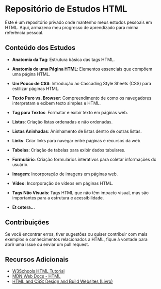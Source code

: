 # Repositório de Estudos HTML

Este é um repositório privado onde mantenho meus estudos pessoais em HTML. Aqui, armazeno meu progresso de aprendizado para minha referência pessoal.

## Conteúdo dos Estudos

- **Anatomia da Tag**: Estrutura básica das tags HTML.

- **Anatomia de uma Página HTML**: Elementos essenciais que compõem uma página HTML.

- **Um Pouco de CSS**: Introdução ao Cascading Style Sheets (CSS) para estilizar páginas HTML.

- **Texto Puro vs. Browser**: Compreendimento de como os navegadores interpretam e exibem texto simples e HTML.

- **Tag para Textos**: Formatar e exibir texto em páginas web.

- **Listas**: Criação listas ordenadas e não ordenadas.

- **Listas Aninhadas**: Aninhamento de listas dentro de outras listas.

- **Links**: Criar links para navegar entre páginas e recursos da web.

- **Tabelas**: Criação de tabelas para exibir dados tabulares.

- **Formulário**: Criação formulários interativos para coletar informações do usuário.

- **Imagem**: Incorporação de imagens em páginas web.

- **Vídeo**: Incorporação de vídeos em páginas HTML.

- **Tags Não Visuais**: Tags HTML que não têm impacto visual, mas são importantes para a estrutura e acessibilidade.

- **Et cetera...**

## Contribuições

Se você encontrar erros, tiver sugestões ou quiser contribuir com mais exemplos e conhecimentos relacionados a HTML, fique à vontade para abrir uma issue ou enviar um pull request.

## Recursos Adicionais

- [W3Schools HTML Tutorial](https://www.w3schools.com/html/)
- [MDN Web Docs - HTML](https://developer.mozilla.org/en-US/docs/Web/HTML)
- [HTML and CSS: Design and Build Websites (Livro)](https://www.amazon.com/HTML-CSS-Design-Build-Websites/dp/1118008189)
